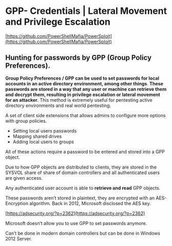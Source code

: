 # GPP- Credentials | Lateral Movement and Privilege Escalation

[https://github.com/PowerShellMafia/PowerSploit](https://github.com/PowerShellMafia/PowerSploit)

## Hunting for passwords by GPP (Group Policy Preferences).

**Group Policy Preferences / GPP can be used to set passwords for local accounts in an active directory environment, among other things**. **These passwords are stored in a way that any user or machine can retrieve them and decrypt them, resulting in privilege escalation or lateral movement for an attacker.** This method is extremely useful for pentesting active directory environments and real world pentesting.

A set of client side extensions that allows admins to configure more options with group policies.

- Setting local users passwords
- Mapping shared drives
- Adding local users to groups

All of these actions require a password to be entered and stored into a GPP object.

Due to how GPP objects are distributed to clients, they are stored in the SYSVOL share of share of domain controllers and all authenticated users are given access. 

Any authenticated user account is able to **retrieve and read** GPP objects.

These passwords aren’t stored in plaintext, they are encrypted with an AES-Encryption algorithm. Back in 2012, Microsoft disclosed the AES key.

[https://adsecurity.org/?p=2362](https://adsecurity.org/?p=2362)

Microsoft doesn’t allow you to use GPP to set passwords anymore. 

Can’t be done in modern domain controllers but can be done in Windows 2012 Server.